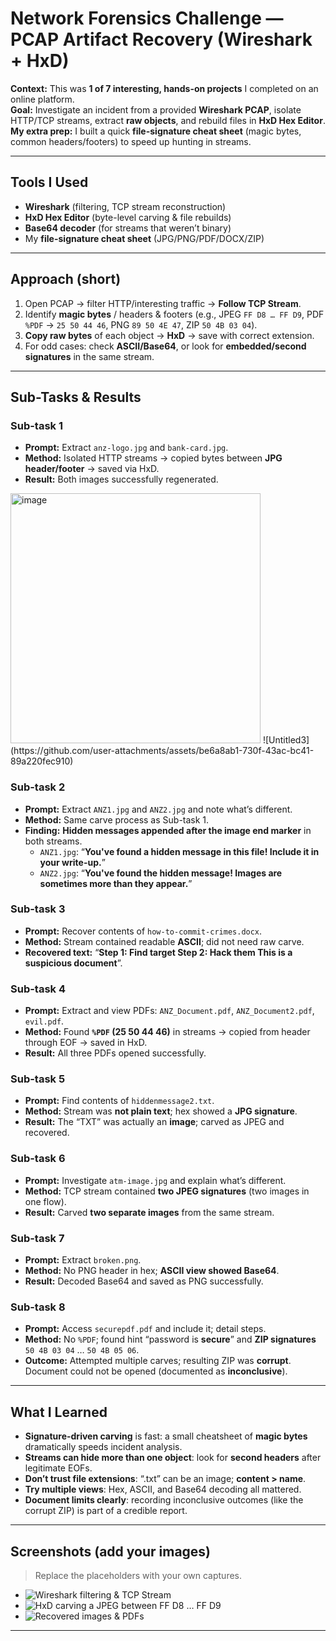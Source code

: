 # Network Forensics Challenge — PCAP Artifact Recovery (Wireshark + HxD)

**Context:** This was **1 of 7 interesting, hands-on projects** I completed on an online platform.  
**Goal:** Investigate an incident from a provided **Wireshark PCAP**, isolate HTTP/TCP streams, extract **raw objects**, and rebuild files in **HxD Hex Editor**.  
**My extra prep:** I built a quick **file-signature cheat sheet** (magic bytes, common headers/footers) to speed up hunting in streams.

---

## Tools I Used
- **Wireshark** (filtering, TCP stream reconstruction)
- **HxD Hex Editor** (byte-level carving & file rebuilds)
- **Base64 decoder** (for streams that weren’t binary)
- My **file-signature cheat sheet** (JPG/PNG/PDF/DOCX/ZIP)

---

## Approach (short)
1. Open PCAP → filter HTTP/interesting traffic → **Follow TCP Stream**.  
2. Identify **magic bytes** / headers & footers (e.g., JPEG `FF D8 … FF D9`, PDF `%PDF` → `25 50 44 46`, PNG `89 50 4E 47`, ZIP `50 4B 03 04`).  
3. **Copy raw bytes** of each object → **HxD** → save with correct extension.  
4. For odd cases: check **ASCII/Base64**, or look for **embedded/second signatures** in the same stream.

---

## Sub-Tasks & Results

### Sub-task 1
- **Prompt:** Extract `anz-logo.jpg` and `bank-card.jpg`.  
- **Method:** Isolated HTTP streams → copied bytes between **JPG header/footer** → saved via HxD.  
- **Result:** Both images successfully regenerated.

<img width="400" height="400" alt="image" src="https://github.com/user-attachments/assets/4650216b-65c0-4e2a-bfbb-611703a3a0b2" />
![Untitled3](https://github.com/user-attachments/assets/be6a8ab1-730f-43ac-bc41-89a220fec910)


### Sub-task 2
- **Prompt:** Extract `ANZ1.jpg` and `ANZ2.jpg` and note what’s different.  
- **Method:** Same carve process as Sub-task 1.  
- **Finding:** **Hidden messages appended after the image end marker** in both streams.  
  - `ANZ1.jpg`: “**You've found a hidden message in this file! Include it in your write-up.**”  
  - `ANZ2.jpg`: “**You've found the hidden message! Images are sometimes more than they appear.**”

### Sub-task 3
- **Prompt:** Recover contents of `how-to-commit-crimes.docx`.  
- **Method:** Stream contained readable **ASCII**; did not need raw carve.  
- **Recovered text:** “**Step 1: Find target  Step 2: Hack them  This is a suspicious document**”.



### Sub-task 4

- **Prompt:** Extract and view PDFs: `ANZ_Document.pdf`, `ANZ_Document2.pdf`, `evil.pdf`.  
- **Method:** Found **`%PDF` (25 50 44 46)** in streams → copied from header through EOF → saved in HxD.  
- **Result:** All three PDFs opened successfully.

### Sub-task 5
- **Prompt:** Find contents of `hiddenmessage2.txt`.  
- **Method:** Stream was **not plain text**; hex showed a **JPG signature**.  
- **Result:** The “TXT” was actually an **image**; carved as JPEG and recovered.

### Sub-task 6
- **Prompt:** Investigate `atm-image.jpg` and explain what’s different.  
- **Method:** TCP stream contained **two JPEG signatures** (two images in one flow).  
- **Result:** Carved **two separate images** from the same stream.

### Sub-task 7
- **Prompt:** Extract `broken.png`.  
- **Method:** No PNG header in hex; **ASCII view showed Base64**.  
- **Result:** Decoded Base64 and saved as PNG successfully.

### Sub-task 8
- **Prompt:** Access `securepdf.pdf` and include it; detail steps.  
- **Method:** No `%PDF`; found hint “password is **secure**” and **ZIP signatures** `50 4B 03 04` … `50 4B 05 06`.  
- **Outcome:** Attempted multiple carves; resulting ZIP was **corrupt**. Document could not be opened (documented as **inconclusive**).

---

## What I Learned
- **Signature-driven carving** is fast: a small cheatsheet of **magic bytes** dramatically speeds incident analysis.  
- **Streams can hide more than one object**: look for **second headers** after legitimate EOFs.  
- **Don’t trust file extensions**: “.txt” can be an image; **content > name**.  
- **Try multiple views**: Hex, ASCII, and Base64 decoding all mattered.  
- **Document limits clearly**: recording inconclusive outcomes (like the corrupt ZIP) is part of a credible report.

---

## Screenshots (add your images)
> Replace the placeholders with your own captures.

- ![Wireshark filtering & TCP Stream](<img width="2560" height="1440" alt="Screenshot 2025-10-30 132151" src="https://github.com/user-attachments/assets/51813d43-58a7-4e33-ab66-a61e5c05a51c" />
)  
- ![HxD carving a JPEG between FF D8 … FF D9](<img width="2560" height="1440" alt="Screenshot 2025-10-30 132131" src="https://github.com/user-attachments/assets/a915a0c9-e53e-423b-af13-667dc8148220" />)  
- ![Recovered images & PDFs](<img width="2560" height="1440" alt="Screenshot 2025-10-30 132549" src="https://github.com/user-attachments/assets/2e1d11b1-e99d-4746-96d9-519cee0e8b68" />)

---
